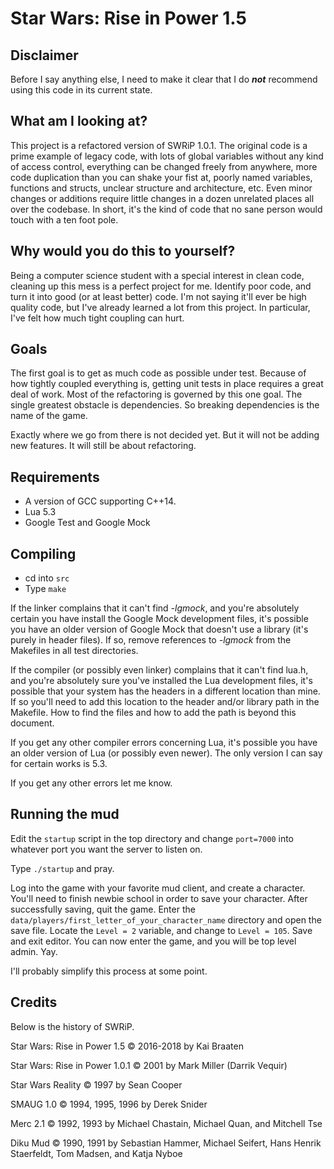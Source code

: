 # Star Wars: Rise in Power 1.5
## Disclaimer
Before I say anything else, I need to make it clear that I do **_not_** recommend using this code in its current state.

## What am I looking at?
This project is a refactored version of SWRiP 1.0.1. The original code is a prime example of legacy code, with lots of global variables without any kind of access control, everything can be changed freely from anywhere, more code duplication than you can shake your fist at, poorly named variables, functions and structs, unclear structure and architecture, etc. Even minor changes or additions require little changes in a dozen unrelated places all over the codebase. In short, it's the kind of code that no sane person would touch with a ten foot pole.

## Why would you do this to yourself?
Being a computer science student with a special interest in clean code, cleaning up this mess is a perfect project for me. Identify poor code, and turn it into good (or at least better) code. I'm not saying it'll ever be high quality code, but I've already learned a lot from this project. In particular, I've felt how much tight coupling can hurt.

## Goals
The first goal is to get as much code as possible under test. Because of how tightly coupled everything is, getting unit tests in place requires a great deal of work. Most of the refactoring is governed by this one goal. The single greatest obstacle is dependencies. So breaking dependencies is the name of the game.

Exactly where we go from there is not decided yet. But it will not be adding new features. It will still be about refactoring.

## Requirements
* A version of GCC supporting C++14.
* Lua 5.3
* Google Test and Google Mock

## Compiling
* cd into `src`
* Type `make`

If the linker complains that it can't find _-lgmock_, and you're absolutely certain you have install the Google Mock development files, it's possible you have an older version of Google Mock that doesn't use a library (it's purely in header files). If so, remove references to _-lgmock_ from the Makefiles in all test directories.

If the compiler (or possibly even linker) complains that it can't find lua.h, and you're absolutely sure you've installed the Lua development files, it's possible that your system has the headers in a different location than mine. If so you'll need to add this location to the header and/or library path in the Makefile. How to find the files and how to add the path is beyond this document.

If you get any other compiler errors concerning Lua, it's possible you have an older version of Lua (or possibly even newer). The only version I can say for certain works is 5.3.

If you get any other errors let me know.

## Running the mud
Edit the `startup` script in the top directory and change `port=7000` into whatever port you want the server to listen on.

Type `./startup` and pray.

Log into the game with your favorite mud client, and create a character. You'll need to finish newbie school in order to save your character. After successfully saving, quit the game. Enter the `data/players/first_letter_of_your_character_name` directory and open the save file. Locate the `Level = 2` variable, and change to `Level = 105`. Save and exit editor. You can now enter the game, and you will be top level admin. Yay.

I'll probably simplify this process at some point.

## Credits
Below is the history of SWRiP.

Star Wars: Rise in Power 1.5 &copy; 2016-2018 by Kai Braaten

Star Wars: Rise in Power 1.0.1 &copy; 2001 by Mark Miller (Darrik Vequir)

Star Wars Reality &copy; 1997 by Sean Cooper

SMAUG 1.0 &copy; 1994, 1995, 1996 by Derek Snider

Merc 2.1 &copy; 1992, 1993 by Michael Chastain, Michael Quan, and Mitchell Tse

Diku Mud &copy; 1990, 1991 by Sebastian Hammer, Michael Seifert, Hans Henrik Staerfeldt, Tom Madsen, and Katja Nyboe
